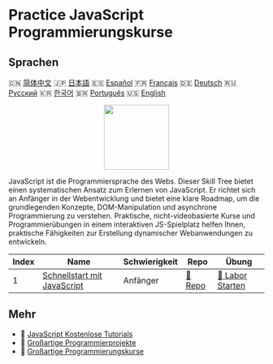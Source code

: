 # Practice JavaScript Programmierungskurse

## Sprachen

🇨🇳 [简体中文](README_zh.md) 🇯🇵 [日本語](README_ja.md) 🇪🇸 [Español](README_es.md) 🇫🇷 [Français](README_fr.md) 🇩🇪 [Deutsch](README_de.md) 🇷🇺 [Русский](README_ru.md) 🇰🇷 [한국어](README_ko.md) 🇧🇷 [Português](README_pt.md) 🇺🇸 [English](README.md) 

<div align="center">
<img width="128px" src="https://file.labex.io/path/ztG7iIXOkx2u.png">
</div>

JavaScript ist die Programmiersprache des Webs. Dieser Skill Tree bietet einen systematischen Ansatz zum Erlernen von JavaScript. Er richtet sich an Anfänger in der Webentwicklung und bietet eine klare Roadmap, um die grundlegenden Konzepte, DOM-Manipulation und asynchrone Programmierung zu verstehen. Praktische, nicht-videobasierte Kurse und Programmierübungen in einem interaktiven JS-Spielplatz helfen Ihnen, praktische Fähigkeiten zur Erstellung dynamischer Webanwendungen zu entwickeln.

|   Index | Name                                                                                   | Schwierigkeit   | Repo                                                                 | Übung                                                                       |
|---------|----------------------------------------------------------------------------------------|-----------------|----------------------------------------------------------------------|-----------------------------------------------------------------------------|
|       1 | [Schnellstart mit JavaScript](https://labex.io/de/courses/quick-start-with-javascript) | Anfänger        | [🔗 Repo](https://github.com/labex-labs/quick-start-with-javascript) | [🚀 Labor Starten](https://labex.io/de/courses/quick-start-with-javascript) |

## Mehr

- 🔗 [JavaScript Kostenlose Tutorials](https://github.com/labex-labs/javascript-free-tutorials)
- 🔗 [Großartige Programmierprojekte](https://github.com/labex-labs/awesome-programming-projects)
- 🔗 [Großartige Programmierungskurse](https://github.com/labex-labs/awesome-programming-courses)

